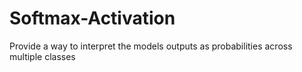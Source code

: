 # Softmax-Activation
Provide a way to interpret the models outputs as probabilities across multiple classes
